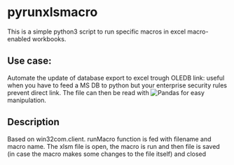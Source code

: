 # pyrunxlsmacro

This is a simple python3 script to run specific macros in excel macro-enabled workbooks.

## Use case:
Automate the update of database export to excel trough OLEDB link: useful when you have to feed a MS DB to python but your enterprise security rules prevent direct link. The file can then be read with ![Pandas](https://img.shields.io/badge/pandas-%23150458.svg?style=for-the-badge&logo=pandas&logoColor=white) for easy manipulation.

## Description
Based on win32com.client.
runMacro function is fed with filename and macro name. 
The xlsm file is open, the macro is run and then file is saved (in case the macro makes some changes to the file itself) and closed
